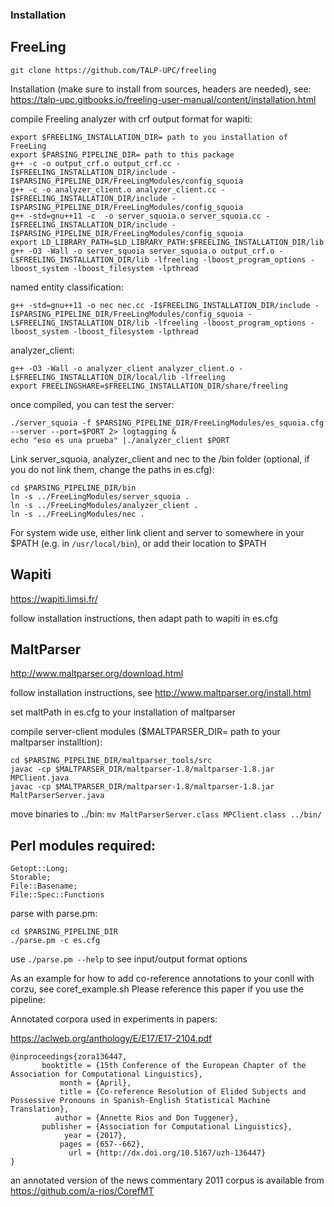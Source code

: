 ### Installation 

## FreeLing

`git clone https://github.com/TALP-UPC/freeling`

Installation (make sure to install from sources, headers are needed),  see: https://talp-upc.gitbooks.io/freeling-user-manual/content/installation.html

compile Freeling analyzer with crf output format for wapiti:
```
export $FREELING_INSTALLATION_DIR= path to you installation of FreeLing
export $PARSING_PIPELINE_DIR= path to this package
g++ -c -o output_crf.o output_crf.cc -I$FREELING_INSTALLATION_DIR/include -I$PARSING_PIPELINE_DIR/FreeLingModules/config_squoia
g++ -c -o analyzer_client.o analyzer_client.cc -I$FREELING_INSTALLATION_DIR/include -I$PARSING_PIPELINE_DIR/FreeLingModules/config_squoia
g++ -std=gnu++11 -c  -o server_squoia.o server_squoia.cc -I$FREELING_INSTALLATION_DIR/include -I$PARSING_PIPELINE_DIR/FreeLingModules/config_squoia
export LD_LIBRARY_PATH=$LD_LIBRARY_PATH:$FREELING_INSTALLATION_DIR/lib
g++ -O3 -Wall -o server_squoia server_squoia.o output_crf.o -L$FREELING_INSTALLATION_DIR/lib -lfreeling -lboost_program_options -lboost_system -lboost_filesystem -lpthread
```

named entity classification:
```
g++ -std=gnu++11 -o nec nec.cc -I$FREELING_INSTALLATION_DIR/include -I$PARSING_PIPELINE_DIR/FreeLingModules/config_squoia -L$FREELING_INSTALLATION_DIR/lib -lfreeling -lboost_program_options -lboost_system -lboost_filesystem -lpthread
```

analyzer_client:

```
g++ -O3 -Wall -o analyzer_client analyzer_client.o -L$FREELING_INSTALLATION_DIR/local/lib -lfreeling
export FREELINGSHARE=$FREELING_INSTALLATION_DIR/share/freeling
```

once compiled, you can test the server:
```
./server_squoia -f $PARSING_PIPELINE_DIR/FreeLingModules/es_squoia.cfg  --server --port=$PORT 2> logtagging &
echo "eso es una prueba" |./analyzer_client $PORT
```

Link server_squoia, analyzer_client and nec to the /bin folder (optional, if you do not link them, change the paths in es.cfg):

```
cd $PARSING_PIPELINE_DIR/bin
ln -s ../FreeLingModules/server_squoia .
ln -s ../FreeLingModules/analyzer_client .
ln -s ../FreeLingModules/nec .
```

For system wide use, either link client and server to somewhere in your $PATH (e.g. in `/usr/local/bin`), or add their location to $PATH


## Wapiti

https://wapiti.limsi.fr/

follow installation instructions, then adapt path to wapiti in es.cfg


## MaltParser

http://www.maltparser.org/download.html

follow installation instructions, see http://www.maltparser.org/install.html

set maltPath in es.cfg to your installation of maltparser

compile server-client modules ($MALTPARSER_DIR= path to your maltparser installtion):

```
cd $PARSING_PIPELINE_DIR/maltparser_tools/src 
javac -cp $MALTPARSER_DIR/maltparser-1.8/maltparser-1.8.jar MPClient.java
javac -cp $MALTPARSER_DIR/maltparser-1.8/maltparser-1.8.jar MaltParserServer.java
```

move binaries to ../bin:
`mv MaltParserServer.class MPClient.class ../bin/`

## Perl modules required: 
```
Getopt::Long;
Storable;
File::Basename;
File::Spec::Functions
```

parse with parse.pm:

```
cd $PARSING_PIPELINE_DIR
./parse.pm -c es.cfg 
```

use `./parse.pm --help` to see input/output format options

As an example for how to add co-reference annotations to your conll with corzu, see coref_example.sh
Please reference this paper if you use the pipeline: 

Annotated corpora used in experiments in papers:

https://aclweb.org/anthology/E/E17/E17-2104.pdf

```
@inproceedings{zora136447,
       booktitle = {15th Conference of the European Chapter of the Association for Computational Linguistics},
           month = {April},
           title = {Co-reference Resolution of Elided Subjects and Possessive Pronouns in Spanish-English Statistical Machine Translation},
          author = {Annette Rios and Don Tuggener},
       publisher = {Association for Computational Linguistics},
            year = {2017},
           pages = {657--662},
             url = {http://dx.doi.org/10.5167/uzh-136447}
}
```

an annotated version of the news commentary 2011 corpus is available from https://github.com/a-rios/CorefMT
